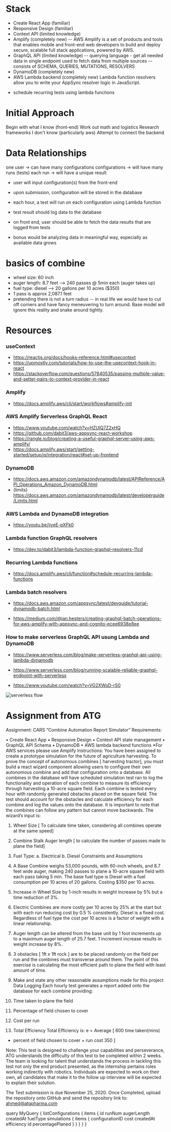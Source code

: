 # Stack

- Create React App (familiar)
- Responsive Design (familiar)
- Context API (limited knowledge)
- Amplify (completely new) -- AWS Amplify is a set of products and tools that enables mobile and front-end web developers to build and deploy secure, scalable full stack applications, powered by AWS.
- GraphQL API (limited knowledge) -- querying language - get all needed data in single endpoint used to fetch data from multiple sources -- consists of SCHEMA, QUERIES, MUTATIONS, RESOLVERS
- DynamoDB (completely new)
- AWS Lambda backend (completely new) Lambda function resolvers allow you to write your AppSync resolver logic in JavaScript.

* schedule recurring tests using lambda functions

# Initial Approach

Begin with what I know (front-end)
Work out math and logistics
Research frameworks I don't know (particularly aws)
Attempt to connect the backend

# Data Relationships

one user ->
can have many configurations
configurations ->
will have many runs (tests)
each run ->
will have a unique result

- user will input configuration(s) from the front-end

- upon submission, configuration will be stored in the database

- each hour, a test will run on each configuration using Lambda function

- test result should log data to the database

- on front end, user should be able to fetch the data results that are logged from tests

- bonus would be analyzing data in meaningful way, especially as available data grows

# basics of combine

- wheel size: 60 inch
- auger length: 8.7 feet --> 240 passes @ 5min each (auger takes up)
- fuel type: diesel --> 20 gallons per 10 acres (\$350)
- 1 pass is approx 2,087.1 feet
- pretending there is not a turn radius -- in real life we would have to cut off corners and have fancy meneuvering to turn around. Base model will ignore this reality and snake around tightly.

# Resources

### useContext

- https://reactjs.org/docs/hooks-reference.html#usecontext
- https://upmostly.com/tutorials/how-to-use-the-usecontext-hook-in-react
- https://stackoverflow.com/questions/57840535/passing-multiple-value-and-setter-pairs-to-context-provider-in-react

### Amplify

- https://docs.amplify.aws/cli/start/workflows#amplify-init

### AWS Amplify Serverless GraphQL React

- https://www.youtube.com/watch?v=HZUlQ7Z2xHQ
- https://github.com/dabit3/aws-appsync-react-workshop
- https://rangle.io/blog/creating-a-useful-graphql-server-using-aws-amplify/
- https://docs.amplify.aws/start/getting-started/setup/q/integration/react#set-up-frontend

### DynamoDB

- https://docs.aws.amazon.com/amazondynamodb/latest/APIReference/API_Operations_Amazon_DynamoDB.html
- (limits) https://docs.aws.amazon.com/amazondynamodb/latest/developerguide/Limits.html

### AWS Lambda and DynamoDB integration

- https://youtu.be/ijyeE-pXFk0

### Lambda function GraphQL resolvers

- https://dev.to/dabit3/lambda-function-graphql-resolvers-11cd

### Recurring Lambda functions

- https://docs.amplify.aws/cli/function#schedule-recurring-lambda-functions

### Lambda batch resolvers

- https://docs.aws.amazon.com/appsync/latest/devguide/tutorial-dynamodb-batch.html

- https://medium.com/@jan.hesters/creating-graphql-batch-operations-for-aws-amplify-with-appsync-and-cognito-ecee6938e8ee

### How to make serverless GraphQL API usung Lambda and DynamoDB

- https://www.serverless.com/blog/make-serverless-graphql-api-using-lambda-dynamodb

- https://www.serverless.com/blog/running-scalable-reliable-graphql-endpoint-with-serverless

- https://www.youtube.com/watch?v=VG2XWoD-rS0

![serverless flow](https://user-images.githubusercontent.com/1587005/36035218-1c06763c-0d6b-11e8-996b-996243b0975f.png)

# Assignment from ATG

Assignment: CARS “Combine Automation Report Simulator”
Requirements:

• Create React App
• Responsive Design
• Context API state management
• GraphQL API Schema
• DynamoDB
• AWS lambda backend functions
\*For AWS services please use Amplify
Instructions:
You have been assigned to create a prototype simulation for the future of agriculture
harvesting. To prove the concept of autonomous combines [ harvesting tractor], you must build
a react wizard component allowing users to configure their own autonomous combine and add
that configuration onto a database. All combines in the database will have scheduled simulation
test ran to log the functionality and operation of each combine to measure its efficiency
through harvesting a 10-acre square field.
Each combine is tested every hour with randomly generated obstacles placed on the square
field. The test should account for the obstacles and calculate efficiency for each combine and
log the values onto the database. It is important to note that the combines can follow any
pattern but cannot move backwards.
The wizard’s input is:

1. Wheel Size [ To calculate time taken, considering all combines operate at the same
   speed]
2. Combine Stalk Auger length [ to calculate the number of passes made to plane the field]
3. Fuel Type:
   a. Electrical
   b. Diesel
   Constraints and Assumptions
4. A Base Combine weighs 53,000 pounds, with 60-inch wheels, and 8.7 feet wide auger,
   making 240 passes to plane a 10-acre square field with each pass taking 5 min. The base
   fuel type is Diesel with a fuel consumption per 10 acres of 20 gallons. Costing \$350 per
   10 acres.

5. Increase in Wheel Size by 1-inch results in weight increase by 5% but a time reduction of
   3%.
6. Electric Combines are more costly per 10 acres by 25% at the start but with each run
   reducing cost by 0.5 % consistently. Diesel is a fixed cost. Regardless of fuel type the
   cost per 10 acres is a factor of weight with a linear relationship.
7. Auger length can be altered from the base unit by 1 foot increments up to a maximum
   auger length of 25.7 feet. 1 increment increase results in weight increase by 8%.
8. 3 obstacles [ 1ft x 1ft rock ] are to be placed randomly on the field per run and the
   combines must transverse around them. The point of this exercise is calculating the
   most efficient path to plane the field with least amount of time.
9. Make and state any other reasonable assumptions made for this project
   Data Logging
   Each hourly test generates a report added onto the database for each combine providing:
10. Time taken to plane the field
11. Percentage of field chosen to cover
12. Cost per run
13. Total Efficiency
    Total Efficiency is:
    e = Average [
    600
    time taken(mins)

- percent of field chosen to cover +
  run cost
  350
  ]

Note: This test is designed to challenge your capabilities and perseverance, ATG understands
the difficulty of this test to be completed within 2 weeks. The team is looking for talent that
understands the process in tackling this test not only the end product presented, as the
internship pertains roles working indirectly with robotics.
Individuals are expected to work on their own, all candidates that make it to the follow up
interview will be expected to explain their solution.

The Test submission is due November 25, 2020. Once Completed, upload the repository onto
GitHub and send the repository link to: ahmed@atgpharma.com

query MyQuery {
listConfigurations {
items {
id
runNum
augerLength
createdAt
fuelType
simulations {
items {
configurationID
cost
createdAt
efficiency
id
percentagePlaned
}
}
}
}
}
